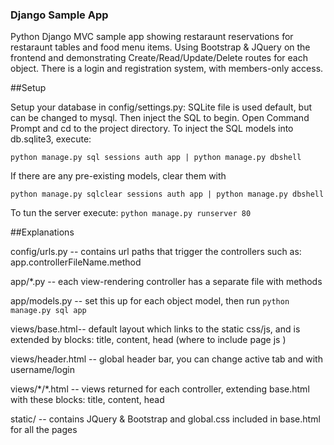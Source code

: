 ### Django Sample App

Python Django MVC sample app showing restaraunt reservations for restaraunt tables and food menu items. Using Bootstrap & JQuery on the frontend and demonstrating Create/Read/Update/Delete routes for each object. There is  a login and registration system, with members-only access.


##Setup

Setup your database in config/settings.py: SQLite file is used default, but can be changed to mysql. Then inject the SQL to begin. Open Command Prompt and cd to the project directory. To inject the SQL models into db.sqlite3, execute:

```python manage.py sql sessions auth app | python manage.py dbshell```


If there are any pre-existing models, clear them with 

```python manage.py sqlclear sessions auth app | python manage.py dbshell```

To tun the server execute: 
```python manage.py runserver 80```

##Explanations

config/urls.py -- contains url paths that trigger the controllers such as: app.controllerFileName.method 

app/\*.py -- each view-rendering controller has a separate file with methods

app/models.py -- set this up for each object model, then run ```python manage.py sql app```

views/base.html-- default layout which links to the static css/js, and is extended by blocks: title, content, head (where to include page js )

views/header.html -- global header bar, you can change active tab and with username/login

views/\*/\*.html -- views returned for each controller, extending base.html with these blocks: title, content, head

static/ -- contains JQuery & Bootstrap and global.css included in base.html for all the pages